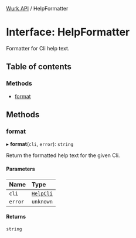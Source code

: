 [Wurk API](../README.md) / HelpFormatter

# Interface: HelpFormatter

Formatter for Cli help text.

## Table of contents

### Methods

- [format](HelpFormatter.md#format)

## Methods

### format

▸ **format**(`cli`, `error`): `string`

Return the formatted help text for the given Cli.

#### Parameters

| Name | Type |
| :------ | :------ |
| `cli` | [`HelpCli`](HelpCli.md) |
| `error` | `unknown` |

#### Returns

`string`
